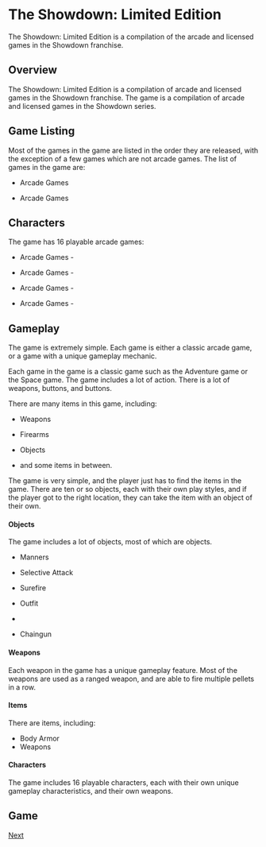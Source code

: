 # The Showdown: Limited Edition

The Showdown: Limited Edition is a compilation of the arcade and licensed games in the Showdown franchise.

## Overview

The Showdown: Limited Edition is a compilation of arcade and licensed games in the Showdown franchise. The game is a compilation of arcade and licensed games in the Showdown series.

## Game Listing

Most of the games in the game are listed in the order they are released, with the exception of a few games which are not arcade games. The list of games in the game are:

*   Arcade Games

*   Arcade Games

## Characters

The game has 16 playable arcade games:

*   Arcade Games -  

*   Arcade Games -  
*   Arcade Games -  
*   Arcade Games -  

## Gameplay

The game is extremely simple. Each game is either a classic arcade game, or a game with a unique gameplay mechanic.

Each game in the game is a classic game such as the Adventure game or the Space game. The game includes a lot of action. There is a lot of weapons, buttons, and buttons.

There are many items in this game, including:

*   Weapons

*   Firearms

*   Objects

*   and some items in between.

The game is very simple, and the player just has to find the items in the game. There are ten or so objects, each with their own play styles, and if the player got to the right location, they can take the item with an object of their own.

#### Objects

The game includes a lot of objects, most of which are objects.

*   Manners

*   Selective Attack
*   Surefire
*   Outfit
*  
*   Chaingun

#### Weapons

Each weapon in the game has a unique gameplay feature. Most of the weapons are used as a ranged weapon, and are able to fire multiple pellets in a row.

#### Items

There are items, including:

*   Body Armor
*   Weapons

#### Characters

The game includes 16 playable characters, each with their own unique gameplay characteristics, and their own weapons.

## Game

[Next](013.md)